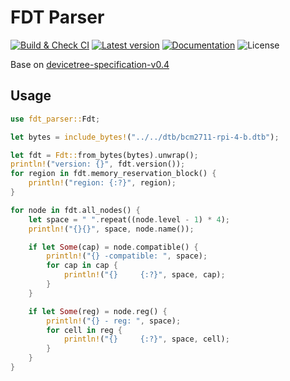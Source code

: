 # FDT Parser

[![Build & Check CI](https://github.com/qclic/fdt-parser/actions/workflows/ci.yml/badge.svg)](https://github.com/qclic/fdt-parser/actions/workflows/ci.yml)
[![Latest version](https://img.shields.io/crates/v/fdt-parser.svg)](https://crates.io/crates/fdt-parser)
[![Documentation](https://docs.rs/fdt-parser/badge.svg)](https://docs.rs/fdt-parser)
![License](https://img.shields.io/crates/l/fdt-parser.svg)

Base on [devicetree-specification-v0.4](https://github.com/devicetree-org/devicetree-specification/releases/download/v0.4/devicetree-specification-v0.4.pdf)

## Usage

```rust
use fdt_parser::Fdt;

let bytes = include_bytes!("../../dtb/bcm2711-rpi-4-b.dtb");

let fdt = Fdt::from_bytes(bytes).unwrap();
println!("version: {}", fdt.version());
for region in fdt.memory_reservation_block() {
    println!("region: {:?}", region);
}

for node in fdt.all_nodes() {
    let space = " ".repeat((node.level - 1) * 4);
    println!("{}{}", space, node.name());

    if let Some(cap) = node.compatible() {
        println!("{} -compatible: ", space);
        for cap in cap {
            println!("{}     {:?}", space, cap);
        }
    }

    if let Some(reg) = node.reg() {
        println!("{} - reg: ", space);
        for cell in reg {
            println!("{}     {:?}", space, cell);
        }
    }
}

```
